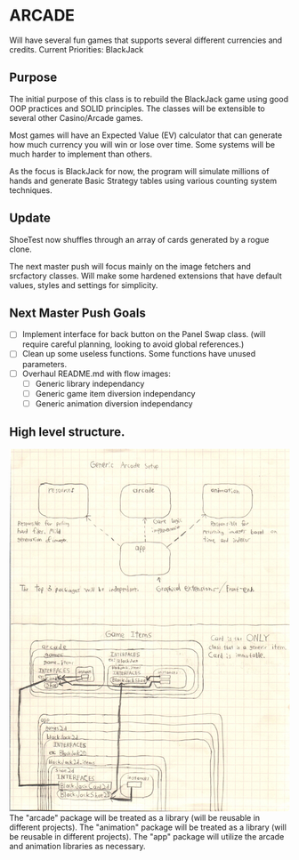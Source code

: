# ARCADE

Will have several fun games that supports several different currencies and credits.
Current Priorities:
BlackJack

## Purpose

The initial purpose of this class is to rebuild the BlackJack game using good OOP practices and SOLID principles.
The classes will be extensible to several other Casino/Arcade games.

Most games will have an Expected Value (EV) calculator that can generate how much currency you will win or lose over time.
Some systems will be much harder to implement than others.

As the focus is BlackJack for now, the program will simulate millions of hands and generate Basic Strategy tables using various counting system techniques.

## Update

ShoeTest now shuffles through an array of cards generated by a rogue clone.

The next master push will focus mainly on the image fetchers and srcfactory classes. Will make some hardened extensions that have default values, styles and settings for simplicity.


## Next Master Push Goals

- [ ] Implement interface for back button on the Panel Swap class. (will require careful planning, looking to avoid global references.)
- [ ] Clean up some useless functions. Some functions have unused parameters.
- [ ] Overhaul README.md with flow images:
	- [ ] Generic library independancy
	- [ ] Generic game item diversion independancy
	- [ ] Generic animation diversion independancy

## High level structure.

![Generic Game Structure](readmesrcs/GameSetup.jpg)
The "arcade" package will be treated as a library (will be reusable in different projects).
The "animation" package will be treated as a library (will be reusable in different projects).
The "app" package will utilize the arcade and animation libraries as necessary.
